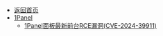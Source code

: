 - [返回首页](/)
- [1Panel](1Panel/)
  - [1Panel面板最新前台RCE漏洞(CVE-2024-39911)](1Panel/1Panel面板最新前台RCE漏洞(CVE-2024-39911).md)
